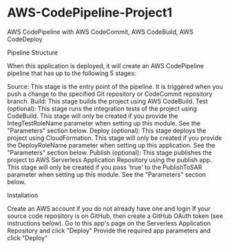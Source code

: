 # AWS-CodePipeline-Project1
AWS CodePipeline with AWS CodeCommit, AWS CodeBuild, AWS CodeDeploy


Pipeline Structure

When this application is deployed, it will create an AWS CodePipeline pipeline that has up to the following 5 stages:

Source: This stage is the entry point of the pipeline. It is triggered when you push a change to the specified Git repository or CodeCommit repository branch.
Build: This stage builds the project using AWS CodeBuild.
Test (optional): This stage runs the integration tests of the project using CodeBuild. This stage will only be created if you provide the IntegTestRoleName parameter when setting up this module. See the "Parameters" section below.
Deploy (optional): This stage deploys the project using CloudFormation. This stage will only be created if you provide the DeployRoleName parameter when setting up this application. See the "Parameters" section below.
Publish (optional): This stage publishes the project to AWS Serverless Application Repository using the publish app. This stage will only be created if you pass 'true' to the PublishToSAR parameter when setting up this module. See the "Parameters" section below.

Installation

Create an AWS account if you do not already have one and login
If your source code repository is on GitHub, then create a GitHub OAuth token (see instructions below).
Go to this app's page on the Serverless Application Repository and click "Deploy"
Provide the required app parameters and click "Deploy"
